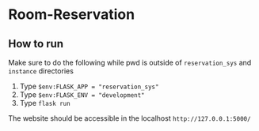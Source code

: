 # Room-Reservation

## How to run
Make sure to do the following while pwd is outside of `reservation_sys` and `instance` directories
1. Type `$env:FLASK_APP = "reservation_sys"`
2. Type `$env:FLASK_ENV = "development"`
3. Type `flask run`

The website should be accessible in the localhost `http://127.0.0.1:5000/`